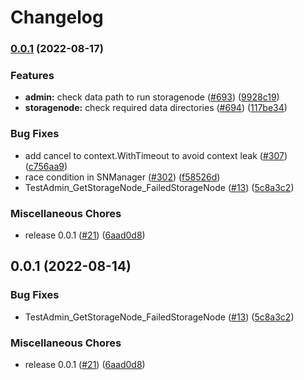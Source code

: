 # Changelog

### [0.0.1](https://github.com/ijsong/varlog/compare/v0.0.1...v0.0.1) (2022-08-17)


### Features

* **admin:** check data path to run storagenode ([#693](https://github.com/ijsong/varlog/issues/693)) ([9928c19](https://github.com/ijsong/varlog/commit/9928c19538c20b8f96248086cd928fff66cf02b0))
* **storagenode:** check required data directories ([#694](https://github.com/ijsong/varlog/issues/694)) ([117be34](https://github.com/ijsong/varlog/commit/117be34bcbc4f7da69dcc54468b55eef7e8ca4aa))


### Bug Fixes

* add cancel to context.WithTimeout to avoid context leak ([#307](https://github.com/ijsong/varlog/issues/307)) ([c756aa9](https://github.com/ijsong/varlog/commit/c756aa9c176b72246c81a2993fbd8a7bede5cd2d))
* race condition in SNManager ([#302](https://github.com/ijsong/varlog/issues/302)) ([f58526d](https://github.com/ijsong/varlog/commit/f58526d0e7a05204138668968c659b6cbf7f0832))
* TestAdmin_GetStorageNode_FailedStorageNode ([#13](https://github.com/ijsong/varlog/issues/13)) ([5c8a3c2](https://github.com/ijsong/varlog/commit/5c8a3c234032e3bf647d2a5d10c9916c215a6d9b))


### Miscellaneous Chores

* release 0.0.1 ([#21](https://github.com/ijsong/varlog/issues/21)) ([6aad0d8](https://github.com/ijsong/varlog/commit/6aad0d80d7f3c00092d44bbcdad7730e6e956870))

## 0.0.1 (2022-08-14)


### Bug Fixes

* TestAdmin_GetStorageNode_FailedStorageNode ([#13](https://github.com/kakao/varlog/issues/13)) ([5c8a3c2](https://github.com/kakao/varlog/commit/5c8a3c234032e3bf647d2a5d10c9916c215a6d9b))


### Miscellaneous Chores

* release 0.0.1 ([#21](https://github.com/kakao/varlog/issues/21)) ([6aad0d8](https://github.com/kakao/varlog/commit/6aad0d80d7f3c00092d44bbcdad7730e6e956870))
